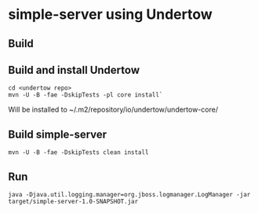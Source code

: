 # simple-server using Undertow

## Build

## Build and install Undertow

```
cd <undertow repo>
mvn -U -B -fae -DskipTests -pl core install`
```

Will be installed to ~/.m2/repository/io/undertow/undertow-core/<VERSION>

## Build simple-server

`mvn -U -B -fae -DskipTests clean install`


## Run

`java -Djava.util.logging.manager=org.jboss.logmanager.LogManager -jar target/simple-server-1.0-SNAPSHOT.jar`
